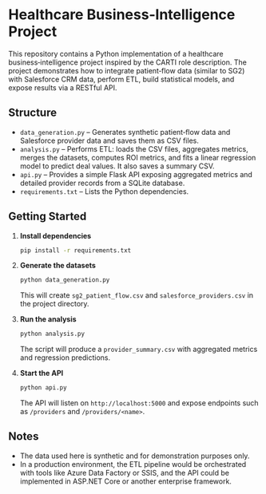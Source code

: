 # Healthcare Business‑Intelligence Project

This repository contains a Python implementation of a healthcare business‑intelligence project inspired by the CARTI role description.  The project demonstrates how to integrate patient‑flow data (similar to SG2) with Salesforce CRM data, perform ETL, build statistical models, and expose results via a RESTful API.

## Structure

- `data_generation.py` – Generates synthetic patient‑flow data and Salesforce provider data and saves them as CSV files.
- `analysis.py` – Performs ETL: loads the CSV files, aggregates metrics, merges the datasets, computes ROI metrics, and fits a linear regression model to predict deal values.  It also saves a summary CSV.
- `api.py` – Provides a simple Flask API exposing aggregated metrics and detailed provider records from a SQLite database.
- `requirements.txt` – Lists the Python dependencies.

## Getting Started

1. **Install dependencies**

   ```bash
   pip install -r requirements.txt
   ```

2. **Generate the datasets**

   ```bash
   python data_generation.py
   ```
   This will create `sg2_patient_flow.csv` and `salesforce_providers.csv` in the project directory.

3. **Run the analysis**

   ```bash
   python analysis.py
   ```
   The script will produce a `provider_summary.csv` with aggregated metrics and regression predictions.

4. **Start the API**

   ```bash
   python api.py
   ```

   The API will listen on `http://localhost:5000` and expose endpoints such as `/providers` and `/providers/<name>`.

## Notes

- The data used here is synthetic and for demonstration purposes only.
- In a production environment, the ETL pipeline would be orchestrated with tools like Azure Data Factory or SSIS, and the API could be implemented in ASP.NET Core or another enterprise framework.
